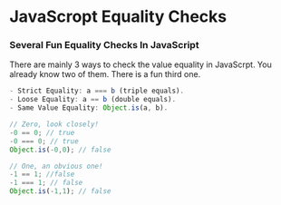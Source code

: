 # JavaScropt Equality Checks
### Several Fun Equality Checks In JavaScript

There are mainly 3 ways to check the value equality in JavaScrpt. You already know two of them. There is a fun third one.
```js
- Strict Equality: a === b (triple equals).
- Loose Equality: a == b (double equals).
- Same Value Equality: Object.is(a, b).
```

```js
// Zero, look closely!
-0 == 0; // true
-0 === 0; // true
Object.is(-0,0); // false
```

```js
// One, an obvious one!
-1 == 1; //false
-1 === 1; // false
Object.is(-1,1); // false
```